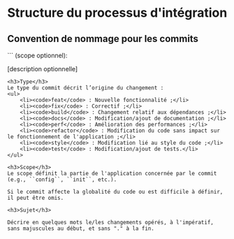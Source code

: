 <h1>Structure du processus d'intégration</h1>

<h2>Convention de nommage pour les commits</h2>
```
<type>(scope optionnel): <sujet>

[description optionnelle]
```
<h3>Type</h3>
Le type du commit décrit l’origine du changement :
<ul>
    <li><code>feat</code> : Nouvelle fonctionnalité ;</li>
    <li><code>fix</code> : Correctif ;</li>
    <li><code>build</code> : Changement relatif aux dépendances ;</li>
    <li><code>docs</code> : Modification/ajout de documentation ;</li>
    <li><code>perf</code> : Amélioration des performances ;</li>
    <li><code>refactor</code> : Modification du code sans impact sur le fonctionnement de l'application ;</li>
    <li><code>style</code> : Modification lié au style du code ;</li>
    <li><code>test</code> : Modification/ajout de tests.</li>
</ul>

<h3>Scope</h3>
Le scope définit la partie de l'application concernée par le commit (e.g., ``config``, ``init``, etc.).

Si le commit affecte la globalité du code ou est difficile à définir, il peut être omis. 

<h3>Sujet</h3>

Décrire en quelques mots le/les changements opérés, à l'impératif, sans majuscules au début, et sans "." à la fin.
